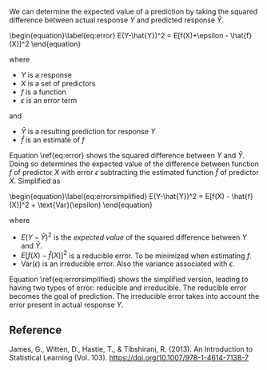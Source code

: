 
We can determine the expected value of a prediction by taking the squared difference between actual response $Y$ and predicted response $\hat{Y}$.

\begin{equation}\label{eq:error}
E(Y-\hat{Y})^2 = E[f(X)+\epsilon - \hat{f}(X)]^2
\end{equation}

where
- $Y$ is a response
- $X$ is a set of predictors
- $f$ is a function 
- $\epsilon$ is an error term

and
- $\hat{Y}$ is a resulting prediction for response $Y$
- $\hat{f}$ is an estimate of $f$

Equation \ref{eq:error} shows the squared difference between $Y$ and $\hat{Y}$. Doing so determines the expected value of the difference between function $f$ of predictor $X$ with error $\epsilon$ subtracting the estimated function $\hat{f}$ of predictor $X$. Simplified as

\begin{equation}\label{eq:errorsimplified}
E(Y-\hat{Y})^2 = E[f(X) - \hat{f}(X)]^2 + \text{Var}(\epsilon) 
\end{equation}

where
- $E(Y-\hat{Y})^2$ is the *expected value* of the squared difference between $Y$ and $\hat{Y}$.
- $E[f(X) - \hat{f}(X)]^2$ is a reducible error. To be minimized when estimating $f$.
- $\text{Var}(\epsilon)$ is an irreducible error. Also the variance associated with $\epsilon$.

Equation \ref{eq:errorsimplified} shows the simplified version, leading to having two types of error: reducible and irreducible. The reducible error becomes the goal of prediction. The irreducible error takes into account the error present in actual response $Y$.

## Reference

James, G., Witten, D., Hastie, T., & Tibshirani, R. (2013). An Introduction to Statistical Learning (Vol. 103). https://doi.org/10.1007/978-1-4614-7138-7
